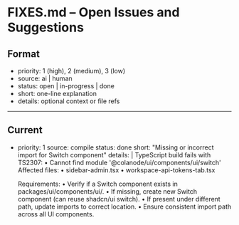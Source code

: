# FIXES.md – Open Issues and Suggestions

## Format
- priority: 1 (high), 2 (medium), 3 (low)
- source: ai | human
- status: open | in-progress | done
- short: one-line explanation
- details: optional context or file refs

---

## Current

- priority: 1
  source: compile
  status: done
  short: "Missing or incorrect import for Switch component"
  details: |
    TypeScript build fails with TS2307:
      • Cannot find module '@colanode/ui/components/ui/switch'
    Affected files:
      • sidebar-admin.tsx
      • workspace-api-tokens-tab.tsx

    Requirements:
      • Verify if a Switch component exists in packages/ui/components/ui/.
      • If missing, create new Switch component (can reuse shadcn/ui switch).
      • If present under different path, update imports to correct location.
      • Ensure consistent import path across all UI components.
